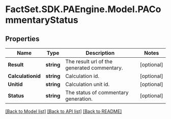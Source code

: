# FactSet.SDK.PAEngine.Model.PACommentaryStatus

## Properties

Name | Type | Description | Notes
------------ | ------------- | ------------- | -------------
**Result** | **string** | The result url of the generated commentary. | [optional] 
**Calculationid** | **string** | Calculation id. | [optional] 
**Unitid** | **string** | Calculation unit id. | [optional] 
**Status** | **string** | The status of commentary generation. | [optional] 

[[Back to Model list]](../README.md#documentation-for-models) [[Back to API list]](../README.md#documentation-for-api-endpoints) [[Back to README]](../README.md)

